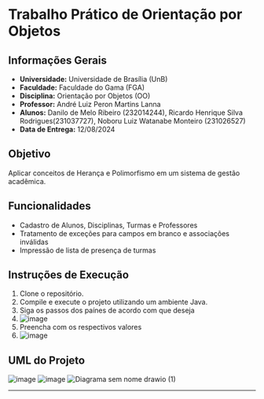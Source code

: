 # Trabalho Prático de Orientação por Objetos

## Informações Gerais

-   **Universidade:** Universidade de Brasília (UnB)
-   **Faculdade:** Faculdade do Gama (FGA)
-   **Disciplina:** Orientação por Objetos (OO)
-   **Professor:** André Luiz Peron Martins Lanna
-   **Alunos:** Danilo de Melo Ribeiro (232014244), Ricardo Henrique Silva Rodrigues(231037727), Noboru Luiz Watanabe Monteiro (231026527)
-   **Data de Entrega:** 12/08/2024

## Objetivo

Aplicar conceitos de Herança e Polimorfismo em um sistema de gestão acadêmica.

## Funcionalidades

-   Cadastro de Alunos, Disciplinas, Turmas e Professores
-   Tratamento de exceções para campos em branco e associações inválidas
-   Impressão de lista de presença de turmas

## Instruções de Execução

1. Clone o repositório.
2. Compile e execute o projeto utilizando um ambiente Java.
3. Siga os passos dos paínes de acordo com que deseja
4. ![image](https://github.com/user-attachments/assets/4ed5bc42-ffea-42db-9f92-270cb4c59462)
5. Preencha com os respectivos valores
6. ![image](https://github.com/user-attachments/assets/b669d71f-d6de-4078-a17c-4688ad1f6ec5)


## UML do Projeto
![image](https://github.com/user-attachments/assets/50710d16-672f-411e-8385-2cde4490954c)
![image](https://github.com/user-attachments/assets/a9bc3cb8-4348-4e0a-b5db-4bc409b0ab26)
![Diagrama sem nome drawio (1)](https://github.com/user-attachments/assets/e75c67a6-f131-4af3-8922-1b60a1d5489b)


---
